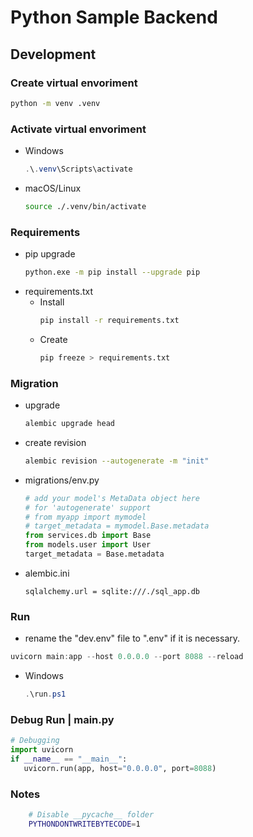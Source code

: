 # Python Sample Backend

## Development
     
### Create virtual envoriment
```bash
python -m venv .venv
```
### Activate virtual envoriment
- Windows
    ```powershell
    .\.venv\Scripts\activate    
    ```
- macOS/Linux
    ```bash
    source ./.venv/bin/activate    
    ```
### Requirements 
- pip upgrade
   ```bash
   python.exe -m pip install --upgrade pip
   ```
- requirements.txt
    - Install
        ```bash
        pip install -r requirements.txt
        ```
    - Create
        ```bash
        pip freeze > requirements.txt
        ```
### Migration
- upgrade
    ```bash
    alembic upgrade head
    ```
- create revision
    ```bash
    alembic revision --autogenerate -m "init"
    ```
- migrations/env.py
    ```python
    # add your model's MetaData object here
    # for 'autogenerate' support
    # from myapp import mymodel
    # target_metadata = mymodel.Base.metadata
    from services.db import Base
    from models.user import User
    target_metadata = Base.metadata
    ```
- alembic.ini
    ```
    sqlalchemy.url = sqlite:///./sql_app.db
    ```

### Run
- rename the "dev.env" file to ".env" if it is necessary.
```powershell
uvicorn main:app --host 0.0.0.0 --port 8088 --reload
```
- Windows
    ```powershell
    .\run.ps1  
    ```
### Debug Run | main.py
```python
# Debugging
import uvicorn
if __name__ == "__main__":
   uvicorn.run(app, host="0.0.0.0", port=8088)
``` 
### Notes
```bash
    # Disable __pycache__ folder
    PYTHONDONTWRITEBYTECODE=1
```